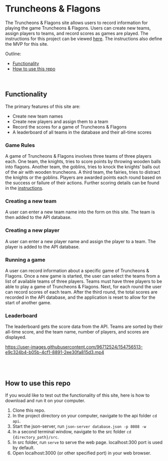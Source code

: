 # Truncheons &amp; Flagons

The Truncheons & Flagons site allows users to record information for playing the game Truncheons & Flagons. Users can create new teams, assign players to teams, and record scores as games are played. The instructions for this project can be viewed [here](./instructions.md). The instructions also define the MVP for this site.

Outline:
- [Functionality](#functionality)
- [How to use this repo](#how-to-use-this-repo)

<br>

## Functionality
The primary features of this site are:
- Create new team names
- Create new players and assign them to a team
- Record the scores for a game of Truncheons & Flagons
- A leaderboard of all teams in the database and their all-time scores

### Game Rules
A game of Truncheons & Flagons involves three teams of three players each. One team, the knights, tries to score points by throwing wooden balls into flagons. Another team, the goblins, tries to knock the knights' balls out of the air with wooden truncheons. A third team, the fairies, tries to distract the knights or the goblins. Players are awarded points each round based on the success or failure of their actions. Further scoring details can be found in the [instructions](./instructions.md). 

### Creating a new team

A user can enter a new team name into the form on this site. The team is then added to the API database.

### Creating a new player

A user can enter a new player name and assign the player to a team.  The player is added to the API database.

### Running a game

A user can record information about a specific game of Truncheons & Flagons. Once a new game is started, the user can select the teams from a list of available teams of three players. Teams must have three players to be able to play a game of Truncheons & Flagons. Next, for each round the user can record scores of each team. After the third round, the total scores are recorded in the API database, and the application is reset to allow for the start of another game.

### Leaderboard

The leaderboard gets the score data from the API. Teams are sorted by their all-time score, and the team name, number of players, and scores are displayed.


https://user-images.githubusercontent.com/96712524/154756513-e9c324b4-b05b-4cf1-8891-2ee30fa815d3.mp4

<br></br>


## How to use this repo
If you would like to test out the functionality of this site, here is how to download and run it on your computer.

1. Clone this repo.
2. In the project directory on your computer, navigate to the api folder `cd api`.
3. Start the json-server, run `json-server database.json -p 8088 -w`
4. In a second terminal window, navigate to the src folder `cd {directory_path}/src`.
5. In src folder, run `serve` to serve the web page. localhost:300 port is used by default.
6. Open localhost:3000 (or other specified port) in your web browser.
